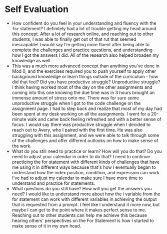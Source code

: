 # Self Evaluation

- How confident do you feel in your understanding and fluency with the `for` statement? I definitely had a lot of trouble getting my head around this concept. After a lot of research online, and reaching out to other students, I was able to finally get out of that rut that seemed inescapable! I would say I’m getting more fluent after being able to complete the challenges and practice questions, and understanding how I got the answers I did. All of the research also helped broaden my knowledge as well. 
- This was a much more advanced concept than anything you've done in Mod 0, and the exercises required you to push yourself to apply other background knowledge or learn things outside of the curriculum - how did that feel? Did you have productive struggle? Unproductive struggle? I think having worked most of the day on the other assignments and coming into this one knowing the due time was in 3 hours brought an immense amount of stress onto me. There was for sure some unproductive struggle when I got to the code challenge on the assignment page. I had to step back and realize that most of my day had been spent at my desk working on all the assignments. I went for a 20-minute walk and came back feeling refreshed and with a better sense of focus. I would say there was productive struggle when I decided to reach out to Avery, who I paired with the first time. He was also struggling with this assignment, and we were able to talk through some of the challenges and offer different outlooks on how to make sense of the work.
- What do you still need to practice or learn? How will you do that? Do you need to adjust your calendar in order to do that? I need to continue practicing the for statement with different kinds of challenges that have me using it in different ways because that's how I eventually began to understand how the index position, condition, and expression can work. I've had to adjust my calendar to make sure I have more time to understand and practice for statements.
- What questions do you still have? How will you get the answers you need? I would like to understand more about how the i variable from the for statement can work with different variables in achieving the output that is requested from a prompt. I feel like I understand it more now, but maybe I can get to the point where it makes perfect sense to me. Reaching out to other students can help me achieve this because hearing others' perspectives on the For Statement is how I started to make sense of it in my own head.